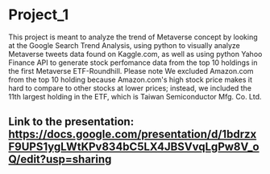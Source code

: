 # Project_1

This project is meant to analyze the trend of Metaverse concept by looking at the Google Search Trend Analysis, using python to visually analyze Metaverse tweets data found on Kaggle.com, as well as using python Yahoo Finance API to generate stock perfomance data from the top 10 holdings in the first Metaverse ETF-Roundhill. Please note We excluded Amazon.com from the top 10 holding because Amazon.com's high stock price makes it hard to compare to other stocks at lower prices; instead, we included the 11th largest holding in the ETF, which is Taiwan Semiconductor Mfg. Co. Ltd.

## Link to the presentation: https://docs.google.com/presentation/d/1bdrzxF9UPS1ygLWtKPv834bC5LX4JBSVvqLgPw8V_oQ/edit?usp=sharing 

